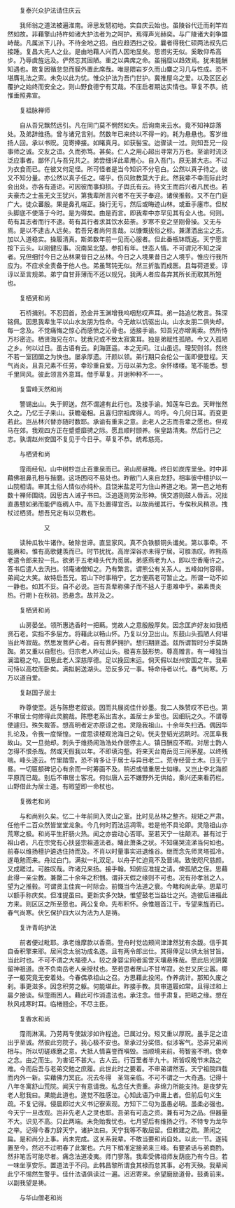 <!-- { "loadSidebar": true } -->
　　复泰兴众护法请住庆云

　　我师翁之道法被遍淮南。谛思发轫初地。实自庆云始也。虽陵谷代迁而刹竿岿然如故。非藉擎山持杵如诸大护法者为之呵护。焉得声光赫奕。与广陵诸大刹争雄峙哉。凡属派下儿孙。不待金地之招。自应趋洒扫之役。曩者得我仁硕两法叔先后接踵。复昌大先人之业。是由地藉人兴而人因地显矣。思谫劣无似。奚敢仰希高步。乃辱虞旌远及。俨然忘其固陋。重之以典席之命。虽捐糜以趋效焉。犹未能酬知遇也。敢复因循怠忽而膜外置此席哉。唯是隈岩岁久而山麋之习几与性成。恐不堪膺礼法之索。未免以此为忧。惟众护法为吾门世护。冀推屋乌之爱。以及区区必覆护之始终而安全之。则山野食德宁有艾哉。不庄启者期达实情也。草复不恭。统惟垂照弗宣。

　　复祖脉禅师

　　自从吾兄飘然远引。凡在同门莫不惘然如失。后询南来云水。竟不知神踪落处。及弟辞维扬。曾与诸兄言别。然数年已来终以不得一的。耗为悬悬也。客岁维扬人回。承以书贶。见寄捧接。如睹真月。如获髻宝。迨骤读一过。则知吾兄一段事师之诚。交友之谊。久而弥笃。甚矣。仁人之用心超出寻常万万也。至谕时流泛泛应事者。鄙怀几与吾兄共之。弟尝细详此辈用心。自入吾门。原无甚大志。不过为衣食而已。在彼又何足怪。所可怪者是当今知识不分皂白。公然以真子待之。彼又不知分量。亦公然以真子任之。嗟乎。伤风败教莫大于此。然我辈不幸而际此时会出处。亦各有道讵。可因彼而事抑损。子舆氏有云。待文王而后兴者凡民也。若夫豪杰之士虽无文王犹兴。第我辈所言兴者不在天子奉迎。诸侯推毂。又不在门庭广大。徒众蕃殷。果是鼻孔端正。操行无亏。然后或晦迹山林。或垂手廛市。但杖头脚底不使落于今时。是为得矣。由是而言。即我辈中亦罕见其有全人也。何则。苟有其志者而行不逮。苟有其行者求其饮水茹荼。岁寒不变之坚刚骨操。又无与焉。是以不逮古人远矣。若吾兄者尚何言哉。以慷慨拔俗之标。兼潇洒出尘之志。加以入道稳实。操履清真。斯弟数年前一见而心服者。但此番瓶钵既返。天宁愿言按下云头。以刚健应事。况南吴北楚。参扣有年。世态人情。不可谓兄不知之深者。兄但细忖今日之丛林果昔日之丛林。今日之人境果昔日之人境乎。惟应行我所应为。不应求全责备于他人也。弟虽驽钝无似。然三折肱而成医。且每荷道爱。谆谆以至言规弟。弟宁自甘菲薄而不还以规兄。我两人者应各弃其所长而取其所短也。

　　复栖贤和尚

　　石桥揖别。不忍回首。恐金井玉渊增我呜咽愁叹声耳。弟一路追忆教言。殊深铭佩。因思我辈生平以山水友朋为性命。今无故以饥驱出山。山水友朋二俱失却。每一念及。不觉痛悔之惊心而感愤之沁骨也。适接手谕。知吾兄亦增离索。然所恃万杉密迩。栖贤海兄在尔。犹我兄或不致太寂寞耳。独是弟赋性孤陋。今又入孤陋之乡。何以过日。虽古语有云。刹海匪遥。本之无间。江山虽远。理契则邻。然终不若一室团圞之为快也。屡承厚遗。汗颜以领。弟行期只会伦公一面即便登程。天气尚炎。且吾兄素不任劳。幸珍重自爱。万毋以弟为念。余怀缕缕。笔不能悉。想千里同风。彼此领言外意耳。借手草复。并谢种种不一一。

　　复雷峰天然和尚

　　警锡出山。失于赆送。然不谓遽有此行也。及接手谕。知莲车已去。天畔怅然久之。乃忆壬子来山。获瞻毫相。且喜归宗祖席得人。呜呼。今几何日耳。而变更若此。岂丛林兴替亦随时数耶。承谕有重来之意。此老人之志而吾辈之愿也。但戎马在郊。我观四方正在蹙蹙靡骋之际。愿且顺时颐养。俟皇路清夷。然后行己之志。孰谓赵州安国不复见于今日乎。草复不恭。统希慈亮。

　　与栖贤和尚

　　霪雨经旬。山中树杪岂止百重泉而已。弟山房昼掩。终日如炭库里坐。时中非藉佛祖鼻孔相与揩磨。这场困闷不易处也。昨敝门人来自龙舒。相率彼中檀护以一山院相请。审其土俗人情似亦纯朴。且饶米盐足可为住山养道之地。第一邑之地有数十禅师围绕。因思古人诫子书曰。泛追逐则劳汝形神。慎交游则鼓人唇舌。况拙直愚戆如弟而能俨临稠人中。高下处置得宜否。以故尚缓其行。专俟秋风稍凉。拽杖过栖贤。想吾兄定有以见教也。

　　　　　　又

　　读种瓜牧牛诸作。破除世谛。直显家风。真不负铁额铜头谶矣。第以事牵。不能赓和。惟有高歌健羡而已。时节扰扰。高岸深谷亦未得宁居。可胜浩叹。昨熊燕老遣令郎来投一扎。欲弟于五老峰头代为觅居。弟感燕老为人。即以空香庵许之。答书后遣人去汛扫。邻庵诸僧知之。乃有繁言。谓熊公有关系人。五峰如何容得。弟闻之大笑。故特启吾兄。若山下时事稍宁。乞方便燕老可暂止之。所谓一动不如一静也。如其不妥。自不必说。岂有吾辈称佛子而不拯人于患难中乎。弟素畏炎热。行期卜在秋初。恐悬念。故并及之。

　　复栖贤和尚

　　山房晏坐。领所惠选香时一把爇。觉故人之意殷殷厚矣。因念匡庐好友如我栖贤石老。实指不多屈方。将藉此以畅山怀。乃复以分卫出山。东鼓山头孤陋人何堪当此岑寂哉。然思发菩萨心者。自有菩萨拥护。想归期匪遥。兹所谓暂时分手莫踌踟。弟又重以自慰也。归宗老人昨过山头。极喜东鼓形势。尊高赠言。有一峰独当澜滥稳之句。因思此老人深慈厚德。足以挽回末运。倘天假以赵州安国之年。我辈可恃以高枕而卧矣。满拟躬送湖头。恐反多兄一事。特命侍者以代。春气尚寒。万万以道自爱。

　　复赵国子居士

　　昨尊使至。适与陈懋老叙谈。因而共展阅佳什妙墨。我二人殊赞叹不已也。第不审居士何修得此灵腕哉。陈懋老系出吉水。盖居士乡里也。因细玩之久。不谓尊使遽归。殊失裁答。想高明者定亦原谅之也。灵隐我祖山。十余年失扫洒。偶因华扎论及。令我一度惭惶。一度思读楼观沧海日之句。恍夫登韬光远眺时。况匡阜我故山。又一旦抛却。刺头于维扬闹浩浩处作居停主人。镇日酬应不暇。对居士韵人怎得不恨杀哉。然或天假我以年。不即填沟壑。将来天台南岳觅三间茅屋。以终残喘。峰头逐云。竹里踏雪。恐不肯多让于居士与异目老二。荒寺经营土木。日无宁晷。一切匾额碑记心有余而一时筹画不及。稍迟或借重居士如椽。又岂止李北海颜平原而已哉。别后不审居士客况。何似唐人云不嫌野外无供给。乘兴还来看药栏。山野借此为居士道。有暇望即一命杖也。

　　复微老和尚

　　与和尚别久矣。忆二十年前同入灵山之室。比时见丛林之整齐。规矩之严肃。任他千二百众然皆堂堂龙象。今几何时而法运凋零。若是他不具论即。灵隐祖山亦荒寒之极。和尚平生肝肠火热。闻之亦尝动心否耶。至若天宁一往颠沛。甚有过于祖山者。凡在宗党有心扶竖宗祖道法者。睹此萧条之状。不知痛哭流涕当何如也。前春以维扬檀护遴选住持而及。不肖以时量事实进退维谷。继而念先师灵塔孤冷。遂黾勉而来。舟过白门。满拟一礼双足。以舟子忙迫竟不及晋谒。致使咫尺慈颜。又成蹉过。可胜叹哉。昨诸兄来扬。接手翰。知俯应准提之请。俾孤陋之侄。思藉此得一亲尘教。兼罄二十余年之积悃。谓非天假之缘则不可也。况有孙孝翁之人。望为之推毂。可谓贤主佳宾一时际会。前慨当今法道之衰。今睹和尚此举。思辈可以额手称庆矣。但准提虽曰。更新实多欠缺。惟望鼓老当益壮之兴。造彼后进福此方来。则区区之所至愿也。两公复命。先布积怀。余惟翘首江干。专望来旌而已。春气尚寒。伏乞保护四大以为法为人是祷。

　　复许青屿护法

　　前者便过毗耶。承老维摩款以香斋。登舟时觉齿颊间津津然犹有余馥。信乎其自香积擎来耶。居间念太翁功成名遂。且有两令郎出仕。其得俸足以供太翁甘旨。当此时也。不可不谓之大福德人。较之身婴尘网者奚啻天壤悬殊哉。愿此后光阴冀留神祖道。庶不负南岳老人亲授杖也。至若思者居山不甘岑寂。处世又厌尘嚣。椰子一躯究竟无安着处。今春偶承祖山之召。方思藉此投闲。作养病计。那知久废之刹。事更滋多。因念积劳之躯。何能堪此。昨接手教。具审道履如常。且得过和上晨夕接谈。纵霪雨困人。藉此可作消遣法也。承注念。借手肃复。把晤之缘。想在秋风戒寒时耳。临楮翘企。不尽主臣。

　　复香水和尚

　　霪雨淋漓。乃劳两专使跋涉如许程途。已属过分。矧又重以厚贶。虽手足之谊出乎至诚。然彼此穷院子。我心极不安也。至承过分奖借。似涉客气。恐非兄弟间相与。所以切磋琢磨之意。大抵人情喜誉而嗔毁。当顺境来前。苟智鉴不明。侥幸之念。由之而生。为害讵不甚大。古人云。行百里者半九十。斯皆叹晚节末路之难。今而后吾与老弟交勉之庶履。此世此时之要着。不审弟谓然否。天宁祖院四载而内外一新。实藉佛力冥庇。况去冬得　圣驾亲临。不可不谓之一大奇遇。记得十八年冬寓舒山荒院。闻天宁有意请我。私念任大责重。非绵力所能支持。是夜梦先老人慰我曰。果能此道也。遂觉不胜感泣。心知此语乃中庸上者。但前后句义生疏。不复记得。侵晨即过大义书记寮索观。方知下二句为虽愚必明。虽柔必强也。今天宁一旦改观。岂非先老人之灵也耶。吾弟有可造之资。兼有可为之品。但器量不大。识见不高。只此两端。未免贻我忧也。七月望后有维扬之行。不特专为龙华之举。记得今春力辞天宁。诸护法曰。天宁我等不敢屈留。但敕建之疏。萧闲之扁。是和尚分上事。尚未完成。这关系我辈。不敢当要和尚自处。以此一节。遂钝置至今。然迟不过明春了此案也。六月下梢准定接弟来三峰。有要紧话与弟商酌。然非笔舌可能尽者。痛念法道凌夷。师门寥落。我辈受佛祖师友荫庇乃有今日。若一味坐享安乐。置道法于不问。此韩昌黎所谓食其禄而怠其事。必有天殃。我辈闻此宁不惕然生警乎。佳什法语俱读过一遍。迟迟寄来。余望磨励道骨。鼓勇前来。以副我望是祷。

　　与华山僧老和尚

